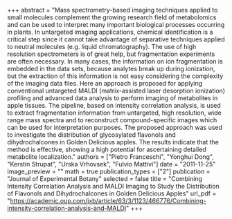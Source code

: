 +++
abstract = "Mass spectrometry-based imaging techniques applied to small molecules complement the growing research field of metabolomics and can be used to interpret many important biological processes occurring in plants. In untargeted imaging applications, chemical identification is a critical step since it cannot take advantage of separative techniques applied to neutral molecules (e.g. liquid chromatography). The use of high resolution spectrometers is of great help, but fragmentation experiments are often necessary. In many cases, the information on ion fragmentation is embedded in the data sets, because analytes break up during ionization, but the extraction of this information is not easy considering the complexity of the imaging data files. Here an approach is proposed for applying conventional untargeted MALDI (matrix-assisted laser desorption ionization) profiling and advanced data analysis to perform imaging of metabolites in apple tissues. The pipeline, based on intensity correlation analysis, is used to extract fragmentation information from untargeted, high resolution, wide range mass spectra and to reconstruct compound-specific images which can be used for interpretation purposes. The proposed approach was used to investigate the distribution of glycosylated flavonols and dihydrochalcones in Golden Delicious apples. The results indicate that the method is effective, showing a high potential for ascertaining detailed metabolite localization."
authors = ["Pietro Franceschi", "Yonghui Dong", "Kerstin Strupat",  "Urska Vrhovsek", "Fulvio Mattivi"]
date = "2011-11-25"
image_preview = ""
math = true
publication_types = ["2"]
publication = "Journal of Experimental Botany"
selected = false
title = "Combining Intensity Correlation Analysis and MALDI Imaging to Study the Distribution of Flavonols and Dihydrochalcones in Golden Delicious Apples"
url_pdf = "https://academic.oup.com/jxb/article/63/3/1123/466776/Combining-intensity-correlation-analysis-and-MALDI"
+++
